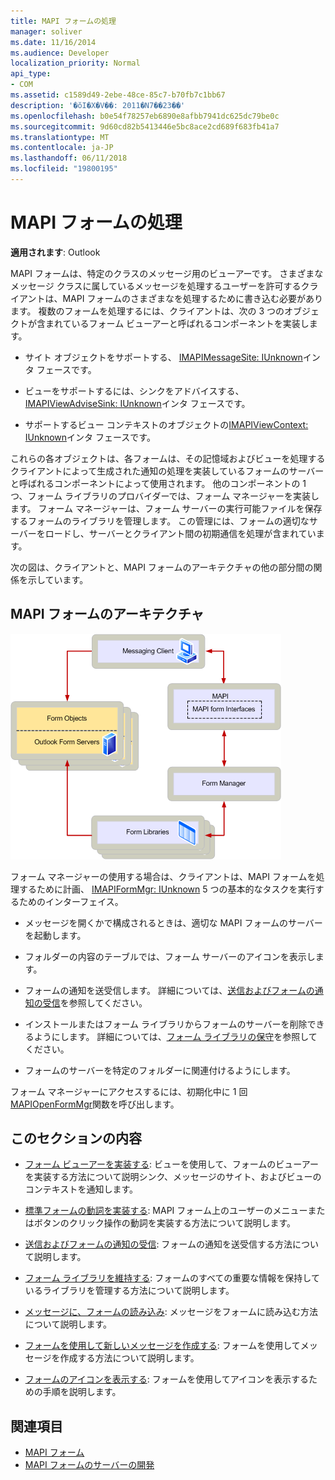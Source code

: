 ```yaml
---
title: MAPI フォームの処理
manager: soliver
ms.date: 11/16/2014
ms.audience: Developer
localization_priority: Normal
api_type:
- COM
ms.assetid: c1589d49-2ebe-48ce-85c7-b70fb7c1bb67
description: '�ŏI�X�V��: 2011�N7��23��'
ms.openlocfilehash: b0e54f78257eb6890e8afbb7941dc625dc79be0c
ms.sourcegitcommit: 9d60cd82b5413446e5bc8ace2cd689f683fb41a7
ms.translationtype: MT
ms.contentlocale: ja-JP
ms.lasthandoff: 06/11/2018
ms.locfileid: "19800195"
---
```

# <a name="handling-mapi-forms"></a>MAPI フォームの処理

**適用されます**: Outlook 
  
MAPI フォームは、特定のクラスのメッセージ用のビューアーです。 さまざまなメッセージ クラスに属しているメッセージを処理するユーザーを許可するクライアントは、MAPI フォームのさまざまなを処理するために書き込む必要があります。 複数のフォームを処理するには、クライアントは、次の 3 つのオブジェクトが含まれているフォーム ビューアーと呼ばれるコンポーネントを実装します。
  
- サイト オブジェクトをサポートする、 [IMAPIMessageSite: IUnknown](imapimessagesiteiunknown.md)インタ フェースです。 
    
- ビューをサポートするには、シンクをアドバイスする、 [IMAPIViewAdviseSink: IUnknown](imapiviewadvisesinkiunknown.md)インタ フェースです。 
    
- サポートするビュー コンテキストのオブジェクトの[IMAPIViewContext: IUnknown](imapiviewcontextiunknown.md)インタ フェースです。 
    
これらの各オブジェクトは、各フォームは、その記憶域およびビューを処理するクライアントによって生成された通知の処理を実装しているフォームのサーバーと呼ばれるコンポーネントによって使用されます。 他のコンポーネントの 1 つ、フォーム ライブラリのプロバイダーでは、フォーム マネージャーを実装します。 フォーム マネージャーは、フォーム サーバーの実行可能ファイルを保存するフォームのライブラリを管理します。 この管理には、フォームの適切なサーバーをロードし、サーバーとクライアント間の初期通信を処理が含まれています。
  
次の図は、クライアントと、MAPI フォームのアーキテクチャの他の部分間の関係を示しています。
  
## <a name="mapi-form-architecture"></a>MAPI フォームのアーキテクチャ
  
![MAPI フォームのアーキテクチャ](media/forms01.gif "MAPI フォームのアーキテクチャ")
  
フォーム マネージャーの使用する場合は、クライアントは、MAPI フォームを処理するために計画、 [IMAPIFormMgr: IUnknown](imapiformmgriunknown.md) 5 つの基本的なタスクを実行するためのインターフェイス。 
  
- メッセージを開くかで構成されるときは、適切な MAPI フォームのサーバーを起動します。
    
- フォルダーの内容のテーブルでは、フォーム サーバーのアイコンを表示します。
    
- フォームの通知を送受信します。 詳細については、[送信およびフォームの通知の受信](sending-and-receiving-form-notifications.md)を参照してください。
    
- インストールまたはフォーム ライブラリからフォームのサーバーを削除できるようにします。 詳細については、[フォーム ライブラリの保守](maintaining-a-form-library.md)を参照してください。
    
- フォームのサーバーを特定のフォルダーに関連付けるようにします。
    
フォーム マネージャーにアクセスするには、初期化中に 1 回[MAPIOpenFormMgr](mapiopenformmgr.md)関数を呼び出します。 
  
## <a name="in-this-section"></a>このセクションの内容

- [フォーム ビューアーを実装する](implementing-a-form-viewer.md): ビューを使用して、フォームのビューアーを実装する方法について説明シンク、メッセージのサイト、およびビューのコンテキストを通知します。
    
- [標準フォームの動詞を実装する](implementing-standard-form-verbs.md): MAPI フォーム上のユーザーのメニューまたはボタンのクリック操作の動詞を実装する方法について説明します。
    
- [送信およびフォームの通知の受信](sending-and-receiving-form-notifications.md): フォームの通知を送受信する方法について説明します。
    
- [フォーム ライブラリを維持する](maintaining-a-form-library.md): フォームのすべての重要な情報を保持しているライブラリを管理する方法について説明します。
    
- [メッセージに、フォームの読み込み](loading-a-message-into-a-form.md): メッセージをフォームに読み込む方法について説明します。
    
- [フォームを使用して新しいメッセージを作成する](composing-a-new-message-by-using-a-form.md): フォームを使用してメッセージを作成する方法について説明します。
    
- [フォームのアイコンを表示する](displaying-form-icons.md): フォームを使用してアイコンを表示するための手順を説明します。
    
## <a name="see-also"></a>関連項目

- [MAPI フォーム](mapi-forms.md)
- [MAPI フォームのサーバーの開発](developing-mapi-form-servers.md)


